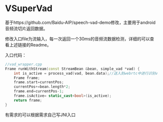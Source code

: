 # VSuperVad

基于https://github.com/Baidu-AIP/speech-vad-demo修改，主要用于android 音频流切片返回数据。

修改入口file为流输入，每一次返回一个30ms的音频流数据检测，详细的可以查看上述链接的Readme。

入口代码：

```c++
//vad_wrapper.cpp
Frame runWithStream(const StreamBean &bean, simple_vad *vad) {
    int is_active = process_vad(vad, bean.data);//送入到webrtc中进行识别vad,true说明有声音
    Frame frame;
    frame.start=currentPos;
    currentPos+=bean.length*2;
    frame.end=currentPos-1;
    frame.isActive= static_cast<bool>(is_active);
    return frame;
}
```

有需求的可以根据需求自己写JNI入口